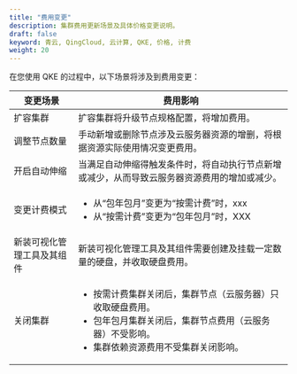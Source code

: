 ```yaml
---
title: "费用变更"
description: 集群费用更新场景及具体价格变更说明。
draft: false
keyword: 青云, QingCloud, 云计算, QKE, 价格, 计费
weight: 20
---
```


在您使用 QKE 的过程中，以下场景将涉及到费用变更：

| 变更场景                   | 费用影响                                                     |
| -------------------------- | ------------------------------------------------------------ |
| 扩容集群                   | 扩容集群将升级节点规格配置，将增加费用。                     |
| 调整节点数量               | 手动新增或删除节点涉及云服务器资源的增删，将根据资源实际使用情况变更费用。 |
| 开启自动伸缩               | 当满足自动伸缩得触发条件时，将自动执行节点新增或减少，从而导致云服务器资源费用的增加或减少。 |
| 变更计费模式               | <!--从`包年包月`变更为`按需计费`时，需要退订合约，退订费用 = 原配置合约价格（含折扣）- 优惠券 - 已使用的合约价格。同时，实例将按照按需计费标准进行收费，按需计费相比包年包月单价更高。--><ul><li>从“包年包月”变更为“按需计费”时，xxx</li><li>从“按需计费”变更为“包年包月”时，XXX</li></ul> |
| 新装可视化管理工具及其组件 | 新装可视化管理工具及其组件需要创建及挂载一定数量的硬盘，并收取硬盘费用。 |
| 关闭集群                   | <ul><li>按需计费集群关闭后，集群节点（云服务器）只收取硬盘费用。</li><li>包年包月集群关闭后，集群节点费用（云服务器）不受影响。</li><li>集群依赖资源费用不受集群关闭影响。</li></ul> |






